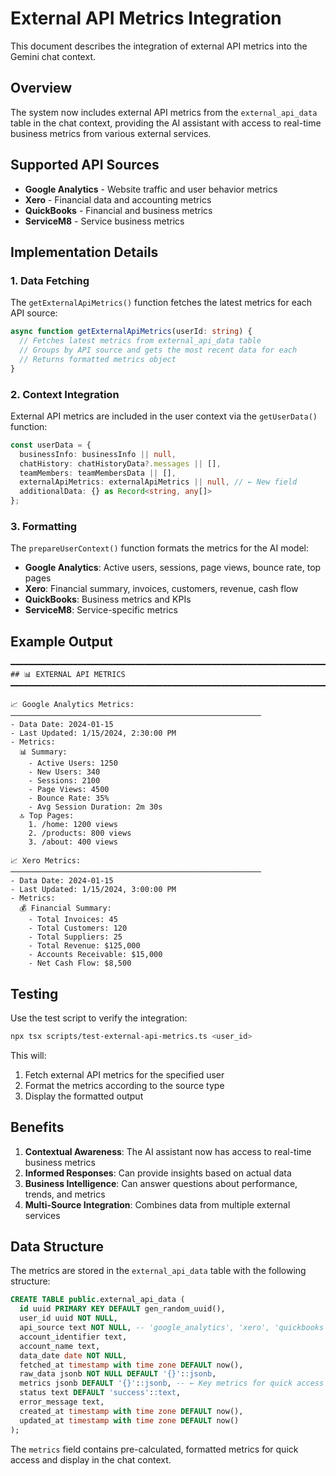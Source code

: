 # External API Metrics Integration

This document describes the integration of external API metrics into the Gemini chat context.

## Overview

The system now includes external API metrics from the `external_api_data` table in the chat context, providing the AI assistant with access to real-time business metrics from various external services.

## Supported API Sources

- **Google Analytics** - Website traffic and user behavior metrics
- **Xero** - Financial data and accounting metrics  
- **QuickBooks** - Financial and business metrics
- **ServiceM8** - Service business metrics

## Implementation Details

### 1. Data Fetching

The `getExternalApiMetrics()` function fetches the latest metrics for each API source:

```typescript
async function getExternalApiMetrics(userId: string) {
  // Fetches latest metrics from external_api_data table
  // Groups by API source and gets the most recent data for each
  // Returns formatted metrics object
}
```

### 2. Context Integration

External API metrics are included in the user context via the `getUserData()` function:

```typescript
const userData = {
  businessInfo: businessInfo || null,
  chatHistory: chatHistoryData?.messages || [],
  teamMembers: teamMembersData || [],
  externalApiMetrics: externalApiMetrics || null, // ← New field
  additionalData: {} as Record<string, any[]>
};
```

### 3. Formatting

The `prepareUserContext()` function formats the metrics for the AI model:

- **Google Analytics**: Active users, sessions, page views, bounce rate, top pages
- **Xero**: Financial summary, invoices, customers, revenue, cash flow
- **QuickBooks**: Business metrics and KPIs
- **ServiceM8**: Service-specific metrics

## Example Output

```
━━━━━━━━━━━━━━━━━━━━━━━━━━━━━━━━━━━━━━━━━━━━━━━━━━━━━━━━━━━━━━━━━━━━━━━━━━━━━━━
## 📊 EXTERNAL API METRICS
━━━━━━━━━━━━━━━━━━━━━━━━━━━━━━━━━━━━━━━━━━━━━━━━━━━━━━━━━━━━━━━━━━━━━━━━━━━━━━━

📈 Google Analytics Metrics:
────────────────────────────────────────────────────────
- Data Date: 2024-01-15
- Last Updated: 1/15/2024, 2:30:00 PM
- Metrics:
  📊 Summary:
    - Active Users: 1250
    - New Users: 340
    - Sessions: 2100
    - Page Views: 4500
    - Bounce Rate: 35%
    - Avg Session Duration: 2m 30s
  🔝 Top Pages:
    1. /home: 1200 views
    2. /products: 800 views
    3. /about: 400 views

📈 Xero Metrics:
────────────────────────────────────────────────────────
- Data Date: 2024-01-15
- Last Updated: 1/15/2024, 3:00:00 PM
- Metrics:
  💰 Financial Summary:
    - Total Invoices: 45
    - Total Customers: 120
    - Total Suppliers: 25
    - Total Revenue: $125,000
    - Accounts Receivable: $15,000
    - Net Cash Flow: $8,500
```

## Testing

Use the test script to verify the integration:

```bash
npx tsx scripts/test-external-api-metrics.ts <user_id>
```

This will:
1. Fetch external API metrics for the specified user
2. Format the metrics according to the source type
3. Display the formatted output

## Benefits

1. **Contextual Awareness**: The AI assistant now has access to real-time business metrics
2. **Informed Responses**: Can provide insights based on actual data
3. **Business Intelligence**: Can answer questions about performance, trends, and metrics
4. **Multi-Source Integration**: Combines data from multiple external services

## Data Structure

The metrics are stored in the `external_api_data` table with the following structure:

```sql
CREATE TABLE public.external_api_data (
  id uuid PRIMARY KEY DEFAULT gen_random_uuid(),
  user_id uuid NOT NULL,
  api_source text NOT NULL, -- 'google_analytics', 'xero', 'quickbooks', 'servicem8'
  account_identifier text,
  account_name text,
  data_date date NOT NULL,
  fetched_at timestamp with time zone DEFAULT now(),
  raw_data jsonb NOT NULL DEFAULT '{}'::jsonb,
  metrics jsonb DEFAULT '{}'::jsonb, -- ← Key metrics for quick access
  status text DEFAULT 'success'::text,
  error_message text,
  created_at timestamp with time zone DEFAULT now(),
  updated_at timestamp with time zone DEFAULT now()
);
```

The `metrics` field contains pre-calculated, formatted metrics for quick access and display in the chat context.
